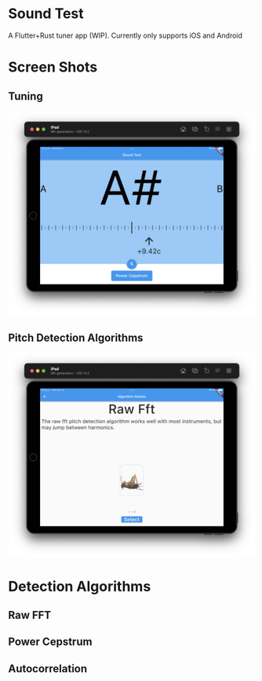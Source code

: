 # Sound Test

A Flutter+Rust tuner app (WIP).
Currently only supports iOS and Android

# Screen Shots
## Tuning
![Alt text](/images/Tuning.png?raw=true "Tuning...")
## Pitch Detection Algorithms
![Alt text](/images/Algorithms.png?raw=true "Three possible pitch detection algorithms to choose from.")


# Detection Algorithms
## Raw FFT
## Power Cepstrum

## Autocorrelation
